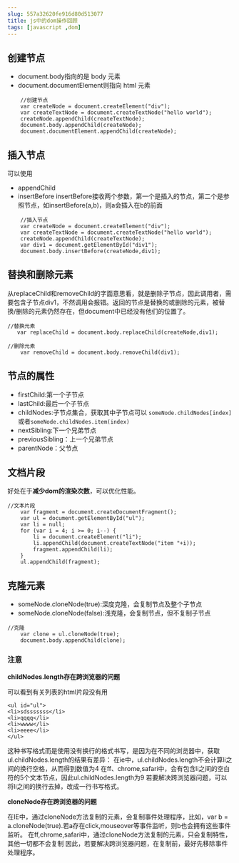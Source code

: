 ```yaml
---
slug: 557a32620fe916d80d513077
title: js中的dom操作回顾
tags: [javascript ,dom]
---
```


## 创建节点
* document.body指向的是 body 元素
* document.documentElement则指向 html 元素

```
    //创建节点
    var createNode = document.createElement("div");
    var createTextNode = document.createTextNode("hello world");
    createNode.appendChild(createTextNode);
    document.body.appendChild(createNode);
    document.documentElement.appendChild(createNode);
```

## 插入节点
可以使用
* appendChild
* insertBefore
insertBefore接收两个参数，第一个是插入的节点，第二个是参照节点，如insertBefore(a,b)，则a会插入在b的前面

```
    //插入节点
    var createNode = document.createElement("div");
    var createTextNode = document.createTextNode("hello world");
    createNode.appendChild(createTextNode);
    var div1 = document.getElementById("div1");
    document.body.insertBefore(createNode,div1);
```

## 替换和删除元素
从replaceChild和removeChild的字面意思看，就是删除子节点，因此调用者，需要包含子节点div1，不然调用会报错。返回的节点是替换的或删除的元素，被替换/删除的元素仍然存在，但document中已经没有他们的位置了。

```
//替换元素
   var replaceChild = document.body.replaceChild(createNode,div1);
```

```
//删除元素
    var removeChild = document.body.removeChild(div1);
```

## 节点的属性

* firstChild:第一个子节点
* lastChild:最后一个子节点
* childNodes:子节点集合，获取其中子节点可以 `someNode.childNodes[index]` 或者`someNode.childNodes.item(index)`
* nextSibling:下一个兄弟节点
* previousSibling：上一个兄弟节点
* parentNode：父节点

## 文档片段
好处在于**减少dom的渲染次数**，可以优化性能。

```
//文本片段
    var fragment = document.createDocumentFragment();
    var ul = document.getElementById("ul");
    var li = null;
    for (var i = 4; i >= 0; i--) {
        li = document.createElement("li");
        li.appendChild(document.createTextNode("item "+i));
        fragment.appendChild(li);
    }
    ul.appendChild(fragment);
```

## 克隆元素
* someNode.cloneNode(true):深度克隆，会复制节点及整个子节点
* someNode.cloneNode(false):浅克隆，会复制节点，但不复制子节点

```
//克隆
    var clone = ul.cloneNode(true);
    document.body.appendChild(clone);
```

### 注意

**childNodes.length存在跨浏览器的问题**

可以看到有关列表的html片段没有用
```
<ul id="ul">
<li>sdsssssss</li>
<li>qqqq</li>
<li>wwww</li>
<li>eeee</li>
</ul>
```
 这种书写格式而是使用没有换行的格式书写，是因为在不同的浏览器中，获取ul.childNodes.length的结果有差异：
在ie中，ul.childNodes.length不会计算li之间的换行空格，从而得到数值为4
在ff、chrome,safari中，会有包含li之间的空白符的5个文本节点，因此ul.childNodes.length为9
若要解决跨浏览器问题，可以将li之间的换行去掉，改成一行书写格式。

**cloneNode存在跨浏览器的问题**

在IE中，通过cloneNode方法复制的元素，会复制事件处理程序，比如，var b = a.cloneNode(true).若a存在click,mouseover等事件监听，则b也会拥有这些事件监听。
在ff,chrome,safari中，通过cloneNode方法复制的元素，只会复制特性，其他一切都不会复制
因此，若要解决跨浏览器问题，在复制前，最好先移除事件处理程序。
